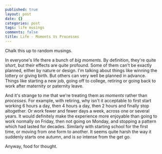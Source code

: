 ```yaml
---
published: true
layout: post
date: {}
categories: post
tags: life musings
comments: false
title: Life - Moments Vs Processes
---
```

Chalk this up to random musings.

In everyone's life there a bunch of _big moments_. By definition, they're quite _short_, but their effects are quite profound. Some of them can't be exactly planned, either by nature or design. I'm talking about things like winning the lottery or giving birth. But others can very well be planned in advance. Things like starting a new job, going off to college, retiring or going back to work after maternity or paternity leave.

And it's strange to me that we're treating them as _moments_ rather than _processes_. For example, with retiring, why isn't it acceptable to first start working 6 hours a day, then 4 hours a day, then 2 hours and finally stop altogether. Or work fewer and fewer days a week, across one or several years. It would definitely make the experience more enjoyable than going to work normally on Friday, then not going on Monday, and stopping a pattern which had lasted for decades.
Similarly with starting school for the first time, or moving from one form to another. It seems quite harsh the way it suddenly starts one autumn, and is _so_ intense from the get go.

Anyway, food for thought.